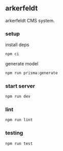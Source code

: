 ## arkerfeldt
arkerfeldt CMS system.

### setup
install deps
```bash
npm ci
```

generate model
```bash
npm run prisma:generate
```

### start server
```bash
npm run dev
```

### lint
```bash
npm run lint
```

### testing
```bash
npm run test
```
